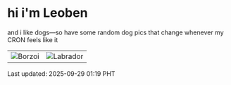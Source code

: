 # hi i'm Leoben

and i like dogs—so have some random dog pics that change whenever my CRON feels like it

|  |  |
|--------|----------|
| ![Borzoi](https://random-dog-vercel.vercel.app/api/random-borzoi?v=1759079982) | ![Labrador](https://random-dog-vercel.vercel.app/api/random-labrador?v=1759079982) |

Last updated: 2025-09-29 01:19 PHT
